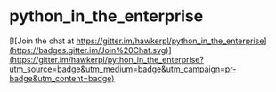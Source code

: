 # python_in_the_enterprise

[![Join the chat at https://gitter.im/hawkerpl/python_in_the_enterprise](https://badges.gitter.im/Join%20Chat.svg)](https://gitter.im/hawkerpl/python_in_the_enterprise?utm_source=badge&utm_medium=badge&utm_campaign=pr-badge&utm_content=badge)
